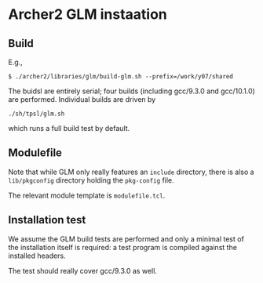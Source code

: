 # Archer2 GLM instaation

## Build

E.g.,
```
$ ./archer2/libraries/glm/build-glm.sh --prefix=/work/y07/shared
```
The buidsl are entirely serial; four builds (including gcc/9.3.0
and gcc/10.1.0) are performed. Individual builds are driven by
```
./sh/tpsl/glm.sh
```
which runs a full build test by default.


## Modulefile

Note that while GLM only really features an `include` directory,
there is also a `lib/pkgconfig` directory holding the `pkg-config`
file.

The relevant module template is `modulefile.tcl`.


## Installation test

We assume the GLM build tests are performed and only a minimal test
of the installation itself is required: a test program is compiled
against the installed headers.

The test should really cover gcc/9.3.0 as well.
